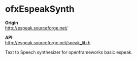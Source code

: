 # ofxEspeakSynth

<b>Origin</b><br>
http://espeak.sourceforge.net/

<b>API</b><br>
http://espeak.sourceforge.net/speak_lib.h

Text to Speech synthesizer for openframeworks basic espeak.
